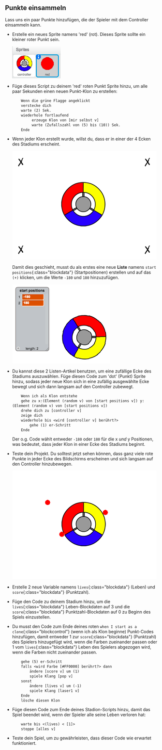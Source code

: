 ## Punkte einsammeln

Lass uns ein paar Punkte hinzufügen, die der Spieler mit dem Controller einsammeln kann.

+ Erstelle ein neues Sprite namens 'red' (rot). Dieses Sprite sollte ein kleiner roter Punkt sein.

	![screenshot](images/dots-red.png)

+ Füge dieses Script zu deinem 'red' roten Punkt Sprite hinzu, um alle paar Sekunden einen neuen Punkt-Klon zu erstellen:

	```blocks
		Wenn die grüne Flagge angeklickt
		verstecke dich
		warte (2) Sek.
		wiederhole fortlaufend
  			 erzeuge Klon von [mir selbst v]
  			 warte (Zufallszahl von (5) bis (10)) Sek.
		Ende
	```

+ Wenn jeder Klon erstellt wurde, willst du, dass er in einer der 4 Ecken des Stadiums erscheint.

	![screenshot](images/dots-start.png)

	Damit dies geschieht, musst du als erstes eine neue __Liste__ namens `start positions`{:class="blockdata"} (Startpositionen) erstellen und auf das `(+)` klicken, um die Werte `-180` und `180` hinzuzufügen.

	![screenshot](images/dots-list.png)

+ Du kannst diese 2 Listen-Artikel benutzen, um eine zufällige Ecke des Stadiums auszuwählen. Füge diesen Code zum 'dot' (Punkt) Sprite hinzu, sodass jeder neue Klon sich in eine zufällig ausgewählte Ecke bewegt und sich dann langsam auf den Controller zubewegt.

	```blocks
		Wenn ich als Klon entstehe
		gehe zu x:(Element (random v) von [start positions v]) y:(Element (random v) von [start positions v])
		drehe dich zu [controller v]
		zeige dich
		wiederhole bis <wird [controller v] berührt?>
   			gehe (1) er-Schritt
		Ende
	```

	Der o.g. Code wählt entweder `-180` oder `180` für die x _und_ y Positionen, was bedeutet, dass jeder Klon in einer Ecke des Stadiums beginnt.

+ Teste dein Projekt. Du solltest jetzt sehen können, dass ganz viele rote Punkte in jeder Ecke des Bildschirms erscheinen und sich langsam auf den Controller hinzubewegen.

	![screenshot](images/dots-red-test.png)

+ Erstelle 2 neue Variable namens `lives`{:class="blockdata"} (Leben) und `score`{:class="blockdata"} (Punktzahl).

+ Füge den Code zu deinem Stadium hinzu, um die `lives`{:class="blockdata"} Leben-Blockdaten auf 3 und die `score`{:class="blockdata"} Punktzahl-Blockdaten auf 0 zu Beginn des Spiels einzustellen.

+ Du musst den Code zum Ende deines roten `when I start as a clone`{:class="blockcontrol"} (wenn ich als Klon beginne) Punkt-Codes hinzufügen, damit entweder 1 zur `score`{:class="blockdata"} (Punktzahl) des Spielers hinzugefügt wird, wenn die Farben zueinander passen oder 1 vom `lives`{:class="blockdata"} Leben des Spielers abgezogen wird, wenn die Farben nicht zueinander passen.

	```blocks
		gehe (5) er-Schritt
		falls <wird Farbe [#FF0000] berührt?> dann
   			ändere [score v] um (1)
   			spiele Klang [pop v]
		sonst
  			ändere [lives v] um (-1)
   			spiele Klang [laser1 v]
		Ende
		lösche diesen Klon
	```

+ Füge diesen Code zum Ende deines Stadion-Scripts hinzu, damit das Spiel beendet wird, wenn der Spieler alle seine Leben verloren hat:

	```blocks
		warte bis <(lives) < [1]>
		stoppe [alles v]
	```

+ Teste dein Spiel, um zu gewährleisten, dass dieser Code wie erwartet funktioniert.
